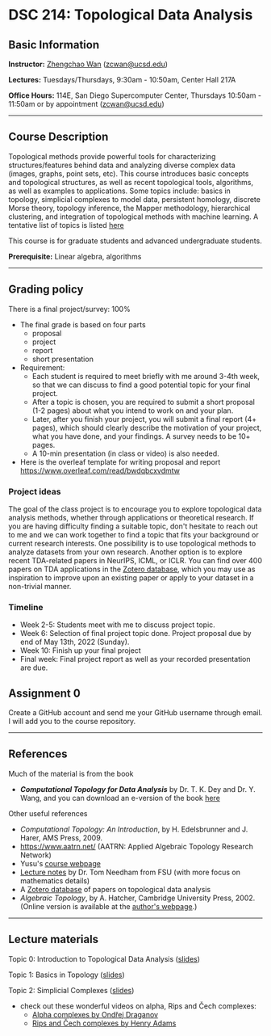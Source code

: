 # DSC 214: Topological Data Analysis

## Basic Information
**Instructor:** [Zhengchao Wan](https://zhengchaow.github.io) (zcwan@ucsd.edu)

**Lectures:** Tuesdays/Thursdays, 9:30am - 10:50am, Center Hall 217A

**Office Hours:** 114E, San Diego Supercomputer Center, Thursdays 10:50am - 11:50am or by appointment (zcwan@ucsd.edu)

---
## Course Description
Topological methods provide powerful tools for characterizing structures/features behind data and analyzing diverse complex data (images, graphs, point sets, etc). This course introduces basic concepts and topological structures, as well as recent topological tools, algorithms, as well as examples to applications. Some topics include: basics in topology, simplicial complexes to model data, persistent homology, discrete Morse theory, topology inference, the Mapper methodology, hierarchical clustering, and integration of topological methods with machine learning. A tentative list of topics is listed [here](schedule.pdf)

This course is for graduate students and advanced undergraduate students.

**Prerequisite:** Linear algebra, algorithms

---

## Grading policy
There is a final project/survey: 100%
- The final grade is based on four parts
  - proposal
  - project
  - report
  - short presentation
- Requirement: 
  - Each student is required to meet briefly with me around 3-4th week, so that we can discuss to find a good potential topic for your final project. 
  - After a topic is chosen, you are required to submit a short proposal (1-2 pages) about what you intend to work on and your plan. 
  - Later, after you finish your project, you will submit a final report (4+ pages), which should clearly describe the motivation of your project, what you have done, and your findings. A survey needs to be 10+ pages. 
  - A 10-min presentation (in class or video) is also needed.
- Here is the overleaf template for writing proposal and report https://www.overleaf.com/read/bwdqbcxvdmtw

### Project ideas
The goal of the class project is to encourage you to explore topological data analysis methods, whether through applications or theoretical research. If you are having difficulty finding a suitable topic, don't hesitate to reach out to me and we can work together to find a topic that fits your background or current research interests. One possibility is to use topological methods to analyze datasets from your own research. Another option is to explore recent TDA-related papers in NeurIPS, ICML, or ICLR. You can find over 400 papers on TDA applications in the [Zotero database](https://www.zotero.org/groups/2425412/tda-applications/items), which you may use as inspiration to improve upon an existing paper or apply to your dataset in a non-trivial manner.


### Timeline
- Week 2-5: Students meet with me to discuss project topic.
- Week 6: Selection of final project topic done. Project proposal due by end of May 13th, 2022 (Sunday). 
- Week 10: Finish up your final project
- Final week: Final project report as well as your recorded presentation are due. 




## Assignment 0
Create a GitHub account and send me your GitHub username through email. I will add you to the course repository.

---
## References
Much of the material is from the book 
- ***Computational Topology for Data Analysis*** by Dr. T. K. Dey and Dr. Y. Wang, and you can download an e-version of the book [here](http://yusu.belkin-wang.org/CTDAbook-DeyWang.pdf)

Other useful references
- *Computational Topology: An Introduction*,  by  H. Edelsbrunner and J. Harer, AMS Press, 2009.
- https://www.aatrn.net/ (AATRN: Applied Algebraic Topology Research Network)
- Yusu's [course webpage](https://sites.google.com/ucsd.edu/dsc291-190-tda)
- [Lecture notes](https://drive.google.com/open?id=1SCrKHfZdDuMmSKlZ7xveQT8SqBHjFEkk) by Dr. Tom Needham from FSU (with more focus on mathematics details)
- A [Zotero database](https://www.zotero.org/groups/2425412/tda-applications/items) of papers on topological data analysis
- *Algebraic Topology*,  by  A. Hatcher, Cambridge University Press, 2002. (Online version is available at the [author's webpage](https://pi.math.cornell.edu/~hatcher/AT/ATpage.html).)


---
## Lecture materials

Topic 0: Introduction to Topological Data Analysis ([slides](slides/Topic0-Intro.pdf))

Topic 1: Basics in Topology ([slides](slides/Topic1-Basics.pdf))
 
Topic 2: Simplicial Complexes ([slides](slides/Topic2-SimplicialComplexes.pdf))
   - check out these wonderful videos on alpha, Rips and Čech complexes: 
     -  [Alpha complexes by Ondřej Draganov](https://youtu.be/-XCVn73p3xs)
     -  [Rips and Čech complexes by Henry Adams](https://youtu.be/YLXAF8IB9Ng)

